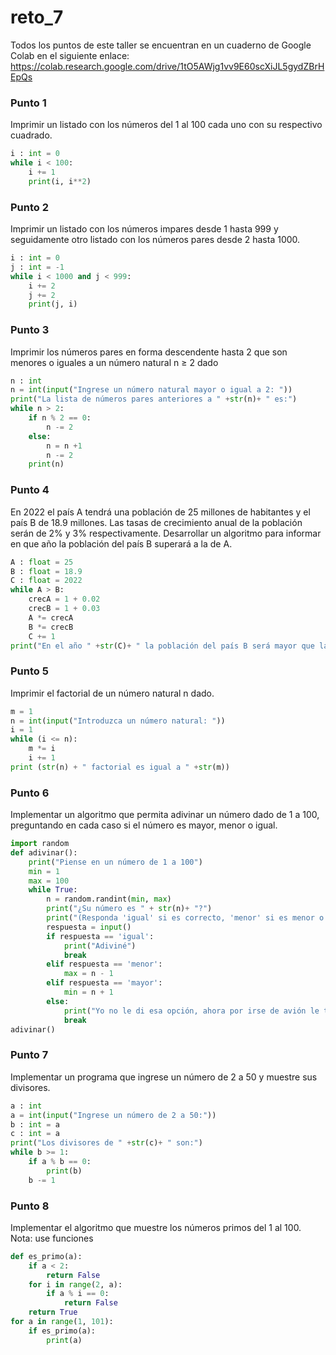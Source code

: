 # reto_7

Todos los puntos de este taller se encuentran en un cuaderno de Google Colab en el siguiente enlace: https://colab.research.google.com/drive/1tO5AWjg1vv9E60scXiJL5gydZBrHEpQs

### Punto 1

Imprimir un listado con los números del 1 al 100 cada uno con su respectivo cuadrado.

```python
i : int = 0
while i < 100:
    i += 1
    print(i, i**2)
```

### Punto 2

Imprimir un listado con los números impares desde 1 hasta 999 y seguidamente otro listado con los números pares desde 2 hasta 1000.

```python
i : int = 0
j : int = -1
while i < 1000 and j < 999:
    i += 2
    j += 2
    print(j, i)
```

### Punto 3

Imprimir los números pares en forma descendente hasta 2 que son menores o iguales a un número natural n ≥ 2 dado

```python
n : int
n = int(input("Ingrese un número natural mayor o igual a 2: "))
print("La lista de números pares anteriores a " +str(n)+ " es:")
while n > 2:
    if n % 2 == 0:
        n -= 2
    else:
        n = n +1
        n -= 2
    print(n)
```

### Punto 4

En 2022 el país A tendrá una población de 25 millones de habitantes y el país B de 18.9 millones. Las tasas de crecimiento anual de la población serán de 2% y 3% respectivamente. Desarrollar un algoritmo para informar en que año la población del país B superará a la de A.

```python
A : float = 25
B : float = 18.9
C : float = 2022
while A > B:
    crecA = 1 + 0.02
    crecB = 1 + 0.03
    A *= crecA
    B *= crecB
    C += 1
print("En el año " +str(C)+ " la población del país B será mayor que la población del país A")
```

### Punto 5

Imprimir el factorial de un número natural n dado.

```python
m = 1
n = int(input("Introduzca un número natural: "))
i = 1
while (i <= n):
    m *= i
    i += 1
print (str(n) + " factorial es igual a " +str(m))
```

### Punto 6

Implementar un algoritmo que permita adivinar un número dado de 1 a 100, preguntando en cada caso si el número es mayor, menor o igual.

```python
import random
def adivinar():
    print("Piense en un número de 1 a 100")
    min = 1
    max = 100
    while True: 
        n = random.randint(min, max) 
        print("¿Su número es " + str(n)+ "?")
        print("(Responda 'igual' si es correcto, 'menor' si es menor o 'mayor' si es mayor): ")
        respuesta = input()
        if respuesta == 'igual':
            print("Adiviné")
            break
        elif respuesta == 'menor':
            max = n - 1
        elif respuesta == 'mayor':
            min = n + 1
        else:
            print("Yo no le di esa opción, ahora por irse de avión le tocó iniciar otra vez")
            break
adivinar()
```

### Punto 7

Implementar un programa que ingrese un número de 2 a 50 y muestre sus divisores.

```python
a : int
a = int(input("Ingrese un número de 2 a 50:"))
b : int = a
c : int = a
print("Los divisores de " +str(c)+ " son:")
while b >= 1:
    if a % b == 0:
        print(b)
    b -= 1
```

### Punto 8

Implementar el algoritmo que muestre los números primos del 1 al 100. Nota: use funciones

```python
def es_primo(a):
    if a < 2:
        return False
    for i in range(2, a):
        if a % i == 0:
            return False
    return True
for a in range(1, 101):
    if es_primo(a):
        print(a)
```









